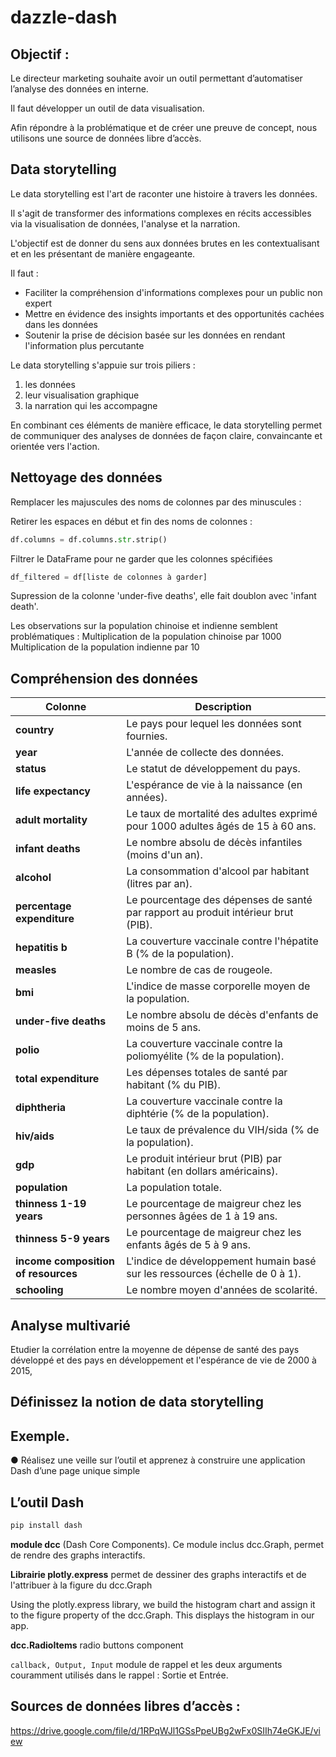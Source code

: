 # dazzle-dash

## Objectif :
Le directeur marketing souhaite avoir un
outil permettant d’automatiser l’analyse des données en interne.

Il faut développer un outil de data visualisation.

Afin répondre à la problématique et de créer une preuve de
concept, nous utilisons une source de données libre d’accès.

## Data storytelling

Le data storytelling est l'art de raconter une histoire à travers les données.

Il s'agit de transformer des informations complexes en récits  accessibles via la visualisation de données, l'analyse et la narration.

L'objectif est de donner du sens aux données brutes en les contextualisant et en les présentant de manière engageante.

Il faut :

- Faciliter la compréhension d'informations complexes pour un public non expert
- Mettre en évidence des insights importants et des opportunités cachées dans les données
- Soutenir la prise de décision basée sur les données en rendant l'information plus percutante

Le data storytelling s'appuie sur trois piliers :
1. les données
2. leur visualisation graphique
3. la narration qui les accompagne

En combinant ces éléments de manière efficace, le data storytelling permet de communiquer des analyses de données de façon claire, convaincante et orientée vers l'action.


## Nettoyage des données

Remplacer les majuscules des noms de colonnes par des minuscules :


Retirer les espaces en début et fin des noms de colonnes :
```python
df.columns = df.columns.str.strip()
```

Filtrer le DataFrame pour ne garder que les colonnes spécifiées
```python
df_filtered = df[liste de colonnes à garder]
```

Supression de la colonne 'under-five deaths', elle fait doublon avec 'infant death'.

Les observations sur la population chinoise et indienne semblent problématiques :
Multiplication de la population chinoise par 1000
Multiplication de la population indienne par 10

## Compréhension des données

| **Colonne**                      | **Description**                                                                                                                                        |
|----------------------------------|--------------------------------------------------------------------------------------------------------------------------------------------------------|
| **country**                      | Le pays pour lequel les données sont fournies.                                                                                                          |
| **year**                         | L'année de collecte des données.                                                                                                                        |
| **status**                       | Le statut de développement du pays.                                                               |
| **life expectancy**              | L'espérance de vie à la naissance (en années).                                                                                                          |
| **adult mortality**              | Le taux de mortalité des adultes exprimé pour 1000 adultes âgés de 15 à 60 ans.                                                           |
| **infant deaths**                | Le nombre absolu de décès infantiles (moins d'un an).                                                                                                   |
| **alcohol**                      | La consommation d'alcool par habitant (litres par an).                                                                                                  |
| **percentage expenditure**       | Le pourcentage des dépenses de santé par rapport au produit intérieur brut (PIB).                                                                        |
| **hepatitis b**                  | La couverture vaccinale contre l'hépatite B (% de la population).                                                                                       |
| **measles**                      | Le nombre de cas de rougeole.                                                                                                                           |
| **bmi**                          | L'indice de masse corporelle moyen de la population.                                                                                                    |
| **under-five deaths**            | Le nombre absolu de décès d'enfants de moins de 5 ans.                                                                                                  |
| **polio**                        | La couverture vaccinale contre la poliomyélite (% de la population).                                                                                    |
| **total expenditure**            | Les dépenses totales de santé par habitant (% du PIB).                                                                                                  |
| **diphtheria**                   | La couverture vaccinale contre la diphtérie (% de la population).                                                                                       |
| **hiv/aids**                     | Le taux de prévalence du VIH/sida (% de la population).                                                                                                 |
| **gdp**                          | Le produit intérieur brut (PIB) par habitant (en dollars américains).                                                                                   |
| **population**                   | La population totale.                                                                                                                                  |
| **thinness 1-19 years**          | Le pourcentage de maigreur chez les personnes âgées de 1 à 19 ans.                                                                                      |
| **thinness 5-9 years**           | Le pourcentage de maigreur chez les enfants âgés de 5 à 9 ans.                                                                                          |
| **income composition of resources** | L'indice de développement humain basé sur les ressources (échelle de 0 à 1).                                                                            |
| **schooling**                    | Le nombre moyen d'années de scolarité.                                                                                                                  |


## Analyse multivarié

Etudier la corrélation entre la moyenne de dépense de santé des pays développé et des pays en développement et l'espérance de vie de 2000 à 2015, 

## Définissez la notion de data storytelling

## Exemple.

● Réalisez une veille sur l’outil et apprenez à construire une application
Dash d’une page unique simple


## L’outil Dash


```bash
pip install dash
```
**module dcc** (Dash Core Components).
Ce module inclus dcc.Graph, permet de rendre des graphs interactifs.

**Librairie plotly.express**
permet de dessiner des graphs interactifs et de l'attribuer à la figure du dcc.Graph

Using the plotly.express library, we build the histogram chart and assign it to the figure property of the dcc.Graph. This displays the histogram in our app.

**dcc.RadioItems**
radio buttons component

`callback, Output, Input`
module de rappel et les deux arguments couramment utilisés dans le rappel : Sortie et Entrée.



## Sources de données libres d’accès :
https://drive.google.com/file/d/1RPqWJl1GSsPpeUBg2wFx0SIIh74eGKJE/view